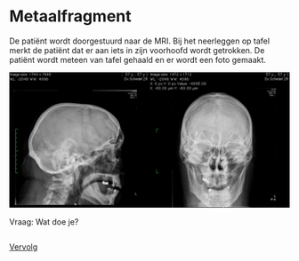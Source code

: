 # Metaalfragment

De patiënt wordt doorgestuurd naar de MRI. Bij het neerleggen op tafel merkt
de patiënt dat er aan iets in zijn voorhoofd wordt getrokken. De patiënt wordt
meteen van tafel gehaald en er wordt een foto gemaakt.

![](lat.jpg)

Vraag: Wat doe je?

```

```

[Vervolg](case_part3.md)
